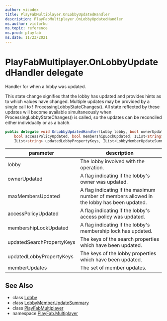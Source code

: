 ```yaml
---
author: vicodex
title: PlayFabMultiplayer.OnLobbyUpdatedHandler
description: PlayFabMultiplayer.OnLobbyUpdatedHandler
ms.author: victorku
ms.topic: reference
ms.prod: playfab
ms.date: 11/23/2021
---
```


# PlayFabMultiplayer.OnLobbyUpdatedHandler delegate

Handler for when a lobby was updated.

This state change signifies that the lobby has updated and provides hints as to which values have changed. Multiple updates may be provided by a single call to !:ProcessingLobbyStateChanges(). All state reflected by these updates will become available simultaneously when ProcessingLobbyStateChanges() is called, so the updates can be reconciled either individually or as a batch.

```csharp
public delegate void OnLobbyUpdatedHandler(Lobby lobby, bool ownerUpdated, bool maxMembersUpdated, 
    bool accessPolicyUpdated, bool membershipLockUpdated, IList<string> updatedSearchPropertyKeys, 
    IList<string> updatedLobbyPropertyKeys, IList<LobbyMemberUpdateSummary> memberUpdates);
```

| parameter | description |
| --- | --- |
| lobby | The lobby involved with the operation. |
| ownerUpdated | A flag indicating if the lobby's owner was updated. |
| maxMembersUpdated | A flag indicating if the maximum number of members allowed in the lobby has been updated. |
| accessPolicyUpdated | A flag indicating if the lobby's access policy was updated. |
| membershipLockUpdated | A flag indicating if the lobby's membership lock has updated. |
| updatedSearchPropertyKeys | The keys of the search properties which have been updated. |
| updatedLobbyPropertyKeys | The keys of the lobby properties which have been updated. |
| memberUpdates | The set of member updates. |

## See Also

* class [Lobby](./Lobby.md)
* class [LobbyMemberUpdateSummary](./LobbyMemberUpdateSummary.md)
* class [PlayFabMultiplayer](./PlayFabMultiplayer.md)
* namespace [PlayFab.Multiplayer](../PlayFabMultiplayerSDK.md)

